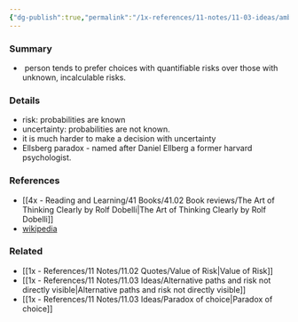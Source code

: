 ```yaml
---
{"dg-publish":true,"permalink":"/1x-references/11-notes/11-03-ideas/ambiguity-aversion/","title":"Ambiguity Aversion","created":"2022-12-28T22:58:56.000+03:00","updated":"2024-02-14T20:18:36.131+03:00"}
---
```



### Summary
-  person tends to prefer choices with quantifiable risks over those with unknown, incalculable risks.

### Details
- risk: probabilities are known
- uncertainty: probabilities are not known.
- it is much harder to make a decision with uncertainty
- Ellsberg paradox - named after Daniel Ellberg a former harvard psychologist.

### References
- [[4x - Reading and Learning/41 Books/41.02 Book reviews/The Art of Thinking Clearly by Rolf Dobelli\|The Art of Thinking Clearly by Rolf Dobelli]]
- [wikipedia](https://en.wikipedia.org/wiki/Ellsberg_paradox#:~:text=In%20decision%20theory%2C%20the%20Ellsberg,%2C%20and%20the%20Savage%20Axioms%E2%80%9D.)

### Related
- [[1x - References/11 Notes/11.02 Quotes/Value of Risk\|Value of Risk]]
- [[1x - References/11 Notes/11.03 Ideas/Alternative paths and risk not directly visible\|Alternative paths and risk not directly visible]]
- [[1x - References/11 Notes/11.03 Ideas/Paradox of choice\|Paradox of choice]]